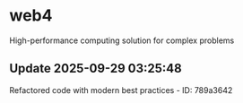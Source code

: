 # web4
High-performance computing solution for complex problems

## Update 2025-09-29 03:25:48
Refactored code with modern best practices - ID: 789a3642

